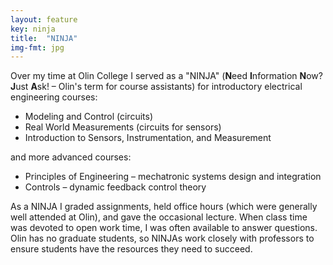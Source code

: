 ```yaml
---
layout: feature
key: ninja
title:  "NINJA"
img-fmt: jpg
---
```

Over my time at Olin College I served as a "NINJA" (**N**eed **I**nformation **N**ow? **J**ust **A**sk! – Olin's term for course assistants) for introductory electrical engineering courses:

- Modeling and Control (circuits)
- Real World Measurements (circuits for sensors)
- Introduction to Sensors, Instrumentation, and Measurement

and more advanced courses:
- Principles of Engineering – mechatronic systems design and integration
- Controls – dynamic feedback control theory

As a NINJA I graded assignments, held office hours (which were generally well attended at Olin), and gave the occasional lecture. When class time was devoted to open work time, I was often available to answer questions. Olin has no graduate students, so NINJAs work closely with professors to ensure students have the resources they need to succeed.